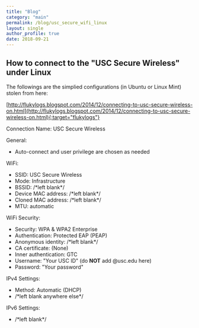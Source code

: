 ```yaml
---
title: "Blog"
category: "main"
permalink: /blog/usc_secure_wifi_linux
layout: single
author_profile: true
date: 2018-09-21
---
```


## How to connect to the "USC Secure Wireless" under Linux

The followings are the simplied configurations (in Ubuntu or Linux Mint) stolen from here:

[http://flukylogs.blogspot.com/2014/12/connecting-to-usc-secure-wireless-on.html](http://flukylogs.blogspot.com/2014/12/connecting-to-usc-secure-wireless-on.html){:target="flukylogs"}

Connection Name: USC Secure Wireless

General:
* Auto-connect and user privilege are chosen as needed

WiFi:

* SSID: USC Secure Wireless
* Mode: Infrastructure
* BSSID: /\*left blank\*/
* Device MAC address: /\*left blank\*/
* Cloned MAC address: /\*left blank\*/
* MTU: automatic

WiFi Security:

* Security: WPA & WPA2 Enterprise
* Authentication: Protected EAP (PEAP)
* Anonymous identity: /\*left blank\*/
* CA certificate: (None)
* Inner authentication: GTC
* Username: "Your USC ID" (do **NOT** add @usc.edu here)
* Password:  "Your password" 

IPv4 Settings:

* Method: Automatic (DHCP)
* /\*left blank anywhere else\*/ 

IPv6 Settings:

* /\*left blank\*/
